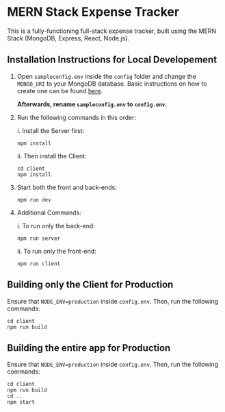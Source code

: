 # MERN Stack Expense Tracker

This is a fully-functioning full-stack expense tracker, built using the MERN Stack (MongoDB, Express, React, Node.js).

## Installation Instructions for Local Developement
1. Open `sampleconfig.env` inside the `config` folder and change the `MONGO_URI` to your MongoDB database. Basic instructions on how to create one can be found [here](https://www.mongodb.com/basics/create-database).

    **Afterwards, rename `sampleconfig.env` to `config.env`.**

2. Run the following commands in this order:

    i. Install the Server first: 
    ```
    npm install
    ````
    
    ii. Then install the Client:
    ```
    cd client
    npm install
    ``` 
3. Start both the front and back-ends:
    ```
    npm run dev
    ```

4. Additional Commands:
    
    i. To run only the back-end:
    ```
    npm run server
    ```

    ii. To run only the front-end:
    ```
    npm run client
    ```

## Building only the Client for Production
Ensure that `NODE_ENV=production` inside `config.env`. Then, run the following commands:
```
cd client
npm run build
```

## Building the entire app for Production
Ensure that `NODE_ENV=production` inside `config.env`. Then, run the following commands:
```
cd client
npm run build
cd ..
npm start
```